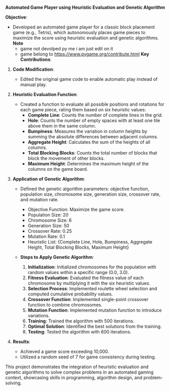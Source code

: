 **Automated Game Player using Heuristic Evaluation and Genetic Algorithm**

**Objective**:
- Developed an automated game player for a classic block placement game (e.g., Tetris), which autonomously places game pieces to maximize the score using heuristic evaluation and genetic algorithms.
**Note**
  - game not devolped py me i am just edit on it
  - game belong to https://www.pygame.org/contribute.html
**Key Contributions**:
1. **Code Modification**:
   - Edited the original game code to enable automatic play instead of manual play.

2. **Heuristic Evaluation Function**:
   - Created a function to evaluate all possible positions and rotations for each game piece, rating them based on six heuristic values:
     - **Complete Line**: Counts the number of complete lines in the grid.
     - **Hole**: Counts the number of empty spaces with at least one tile above them in the same column.
     - **Bumpiness**: Measures the variation in column heights by summing the absolute differences between adjacent columns.
     - **Aggregate Height**: Calculates the sum of the heights of all columns.
     - **Total Blocking Blocks**: Counts the total number of blocks that block the movement of other blocks.
     - **Maximum Height**: Determines the maximum height of the columns on the game board.

3. **Application of Genetic Algorithm**:
   - Defined the genetic algorithm parameters: objective function, population size, chromosome size, generation size, crossover rate, and mutation rate.
     - Objective Function: Maximize the game score.
     - Population Size: 20
     - Chromosome Size: 6
     - Generation Size: 50
     - Crossover Rate: 0.25
     - Mutation Rate: 0.1
     - Heuristic List: {Complete Line, Hole, Bumpiness, Aggregate Height, Total Blocking Blocks, Maximum Height}
   
   - **Steps to Apply Genetic Algorithm**:
     1. **Initialization**: Initialized chromosomes for the population with random values within a specific range (0.0, 3.0).
     2. **Fitness Evaluation**: Evaluated the fitness value of each chromosome by multiplying it with the six heuristic values.
     3. **Selection Process**: Implemented roulette wheel selection and computed cumulative probability values.
     4. **Crossover Function**: Implemented single-point crossover function to combine chromosomes.
     5. **Mutation Function**: Implemented mutation function to introduce variations.
     6. **Training**: Trained the algorithm with 500 iterations.
     7. **Optimal Solution**: Identified the best solutions from the training.
     8. **Testing**: Tested the algorithm with 600 iterations.
   
4. **Results**:
   - Achieved a game score exceeding 10,000.
   - Utilized a random seed of 7 for game consistency during testing.

This project demonstrates the integration of heuristic evaluation and genetic algorithms to solve complex problems in an automated gaming context, showcasing skills in programming, algorithm design, and problem-solving.
